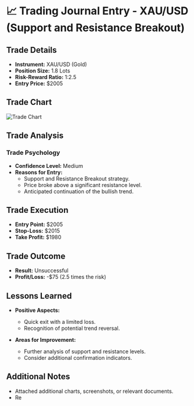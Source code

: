 # 📈 Trading Journal Entry - XAU/USD (Support and Resistance Breakout)

## Trade Details

- **Instrument:** XAU/USD (Gold)
- **Position Size:** 1.8 Lots
- **Risk-Reward Ratio:** 1:2.5
- **Entry Price:** $2005

## Trade Chart

![Trade Chart](insert_chart_image_url_here)

## Trade Analysis

### Trade Psychology

- **Confidence Level:** Medium
- **Reasons for Entry:**
  - Support and Resistance Breakout strategy.
  - Price broke above a significant resistance level.
  - Anticipated continuation of the bullish trend.

## Trade Execution

- **Entry Point:** $2005
- **Stop-Loss:** $2015
- **Take Profit:** $1980

## Trade Outcome

- **Result:** Unsuccessful
- **Profit/Loss:** -$75 (2.5 times the risk)

## Lessons Learned

- **Positive Aspects:**
  - Quick exit with a limited loss.
  - Recognition of potential trend reversal.

- **Areas for Improvement:**
  - Further analysis of support and resistance levels.
  - Consider additional confirmation indicators.

## Additional Notes

- Attached additional charts, screenshots, or relevant documents.
- Re
